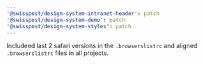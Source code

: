 ```yaml
---
'@swisspost/design-system-intranet-header': patch
'@swisspost/design-system-demo': patch
'@swisspost/design-system-styles': patch
---
```


Includeed last 2 safari versions in the `.browserslistrc` and aligned `.browserslistrc` files in all projects.
